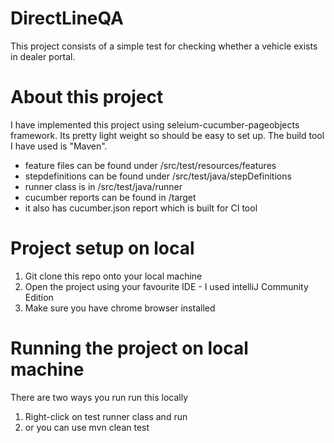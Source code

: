 # DirectLineQA
This project consists of a simple test for checking whether a vehicle exists in dealer portal.
# About this project
I have implemented this project using seleium-cucumber-pageobjects framework. Its pretty light weight so should be easy to set up. 
The build tool I have used is "Maven". 
 - feature files can be found under /src/test/resources/features
 - stepdefinitions can be found under /src/test/java/stepDefinitions
 - runner class is in /src/test/java/runner
 - cucumber reports can be found in /target
 - it also has cucumber.json report which is built for CI tool
 
# Project setup on local
1. Git clone this repo onto your local machine
2. Open the project using your favourite IDE - I used intelliJ Community Edition
3. Make sure you have chrome browser installed

# Running the project on local machine
There are two ways you run run this locally 
1. Right-click on test runner class and run
2. or you can use mvn clean test

